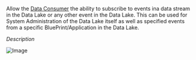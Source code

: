 Allow the [Data Consumer](Actor-Data-Consumer) the ability to subscribe to events 
ina data stream in the Data Lake or any other event in the Data Lake. This can be used
for System Administration of the Data Lake itself as well as specified events from
a specific BluePrint/Application in the Data Lake.

_Description_

![Image](./UseCases/Consume-Data/Subscribe-to-Data.png)


